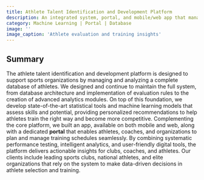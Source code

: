 ```yaml
---
title: Athlete Talent Identification and Development Platform
description: An integrated system, portal, and mobile/web app that manages athlete data, applies evaluation rules, and leverages advanced analytics to guide training and talent development.
category: Machine Learning | Portal | Database
image: ''
image_caption: 'Athlete evaluation and training insights'
---
```


## Summary

The athlete talent identification and development platform is designed to support sports organizations by managing and analyzing a complete database of athletes. We designed and continue to maintain the full system, from database architecture and implementation of evaluation rules to the creation of advanced analytics modules. On top of this foundation, we develop state-of-the-art statistical tools and machine learning models that assess skills and potential, providing personalized recommendations to help athletes train the right way and become more competitive. Complementing the core platform, we built an app, available on both mobile and web, along with a dedicated **portal** that enables athletes, coaches, and organizations to plan and manage training schedules seamlessly. By combining systematic performance testing, intelligent analytics, and user-friendly digital tools, the platform delivers actionable insights for clubs, coaches, and athletes. Our clients include leading sports clubs, national athletes, and elite organizations that rely on the system to make data-driven decisions in athlete selection and training.